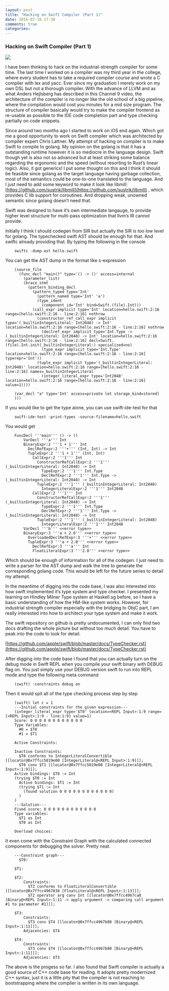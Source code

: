 ```yaml
---
layout: post
title: "Hacking on Swift Compiler (Part 1)"
date: 2016-07-10 17:30
comments: true
categories: 
---
```

### Hacking on Swift Compiler (Part 1)

![](https://cdn-images-1.medium.com/max/2400/1*5g0SQGJmRTvim0PRhnmvXg.jpeg)

I have been thinking to hack on the industrial-strength compiler for some time.
The last time I worked on a compiler was my third year in the college, where
every student has to take a required compiler course and wrote a C compiler with
lex and yacc. Ever since my graduation I merely work on my own DSL but not a
thorough compiler. With the advance of LLVM and as what Anders Hejlsberg has
described in this Channel 9 video, the architecture of the compiler is no longer
like the old school of a big pipeline, where the compilation would cost you
minutes for a mid size program. The structure of compiler basically would try to
make the compiler frontend as re-usable as possible to the IDE code completion
part and type checking partially on code snippets.

Since around two months ago I started to work on iOS end again. Which got me a
good opportunity to work on Swift compiler which was architected by compiler
expert Chris Lattner. My attempt of hacking on compiler is to make Swift to
compile to golang. My opinion on the golang is that it has a outstanding runtime
however it is so mediocre in the language design. Swift though yet is also not
so advanced but at least striking some balance regarding the ergonomic and the
speed (without resorting to Rust’s linear logic). Also, it got generics! I put
some thought on this and I think it should be feasible since golang as the
target language having garbage collection, most of the semantics could be
one-to-one translated to the language. And I just need to add some keyword to
make it look like libmill:
[https://github.com/sustrik/libmill](https://github.com/sustrik/libmill) , which
provides C lib support for coroutines. And dropping weak, unowned semantic since
golang doesn’t need that.

Swift was designed to have it’s own intermediate langauge, to provide higher
level structure for multi-pass optimization that llvm’s IR cannot provide.

Initially I think I should codegen from SIR but actually the SIR is too low
level for golang. The typechecked swift AST should be enough for that. And
swiftc already providing that. By typing the following in the console

```
    swiftc -dump-ast hello.swift
```

You can get the AST dump in the format like s-expression

```
    (source_file
      (func_decl "main()" type='() -> ()' access=internal
        (parameter_list)
        (brace_stmt
          (pattern_binding_decl
            (pattern_typed type='Int'
              (pattern_named type='Int' 'a')
              (type_ident
                (component id='Int' bind=Swift.(file).Int)))
            (call_expr implicit type='Int' location=hello.swift:2:16 range=[hello.swift:2:16 - line:2:16] nothrow
              (constructor_ref_call_expr implicit type='(_builtinIntegerLiteral: Int2048) -> Int' location=hello.swift:2:16 range=[hello.swift:2:16 - line:2:16] nothrow
                (declref_expr implicit type='Int.Type -> (_builtinIntegerLiteral: Int2048) -> Int' location=hello.swift:2:16 range=[hello.swift:2:16 - line:2:16] decl=Swift.(file).Int.init(_builtinIntegerLiteral:) specialized=no)
                (type_expr implicit type='Int.Type' location=hello.swift:2:16 range=[hello.swift:2:16 - line:2:16] typerepr='Int'))
              (tuple_expr implicit type='(_builtinIntegerLiteral: Int2048)' location=hello.swift:2:16 range=[hello.swift:2:16 - line:2:16] names=_builtinIntegerLiteral
                (integer_literal_expr type='Int2048' location=hello.swift:2:16 range=[hello.swift:2:16 - line:2:16] value=1))))

    (var_decl "a" type='Int' access=private let storage_kind=stored)
    )))
```

If you would like to get the type alone, you can use swift-ide-test for that

```
    swift-ide-test -print-types -source-filename=hello.swift
```

You would get

```
    FuncDecl '''main''' () -> ()
        VarDecl '''a''' Int
        BinaryExpr:2 '''1 + 1''' Int
          DeclRefExpr:2 '''+''' (Int, Int) -> Int
          TupleExpr:2 '''1 + 1''' (Int, Int)
            CallExpr:2 '''1''' Int
              ConstructorRefCallExpr:2 '''1''' (_builtinIntegerLiteral: Int2048) -> Int
                TypeExpr:2 '''1''' Int.Type
                DeclRefExpr:2 '''1''' Int.Type -> (_builtinIntegerLiteral: Int2048) -> Int
              TupleExpr:2 '''1''' (_builtinIntegerLiteral: Int2048)
                IntegerLiteralExpr:2 '''1''' Int2048
            CallExpr:2 '''1''' Int
              ConstructorRefCallExpr:2 '''1''' (_builtinIntegerLiteral: Int2048) -> Int
                TypeExpr:2 '''1''' Int.Type
                DeclRefExpr:2 '''1''' Int.Type -> (_builtinIntegerLiteral: Int2048) -> Int
              TupleExpr:2 '''1''' (_builtinIntegerLiteral: Int2048)
                IntegerLiteralExpr:2 '''1''' Int2048
        VarDecl '''b''' <<error type>>
        BinaryExpr:3 '''a + 2.0''' <<error type>>
          OverloadedDeclRefExpr:3 '''+''' <<error type>>
          TupleExpr:3 '''a + 2.0''' <<error type>>
            DeclRefExpr:3 '''a''' Int
            FloatLiteralExpr:3 '''2.0''' <<error type>>
```

Which should be enough of information for all of the codegen. I just need to
write a parser for the AST dump and walk the tree to generate the corresponding
golang code. This would be left for the future series to detail my attempt.

In the meantime of digging into the code base, I was also interested into how
swift implemented it’s type system and type checker. I presented my learning on
Hindley Milner Type system at Haskell.sg before, so I have a basic understanding
of how the HM-like system works. However, for industrial strength compiler
especially with the bridging to ObjC part, I am really interested into how to
architect your type system and make it work.

The swift repository on github is pretty undocumented, I can only find two docs
drafting the whole picture but without too much detail. You have to peak into
the code to look for detail.

[https://github.com/apple/swift/blob/master/docs/TypeChecker.rst](https://github.com/apple/swift/blob/master/docs/TypeChecker.rst)

After digging into the code base I found that you can actually turn on the debug
mode in Swift REPL when you compile your swift binary with DEBUG flag on. You
just simply use your DEBUG version swift to run into REPL mode and type the
following meta command

```
    (swift) :constraints debug on
```

Then it would spit all of the type checking process step by step

```
    (swift) let c = 1
    ---Initial constraints for the given expression---
    (integer_literal_expr type='$T0' location=<REPL Input>:1:9 range=[<REPL Input>:1:9 - line:1:9] value=1)
    Score: 0 0 0 0 0 0 0 0 0 0 0 0
    Type Variables:
      #0 = $T0
      #1 = $T1

    Active Constraints:

    Inactive Constraints:
      $T0 conforms to IntegerLiteralConvertible [[locator@0x7ffcc5819e00 [IntegerLiteral@<REPL Input>:1:9]]];
      $T0 conv $T1 [[locator@0x7ffcc5819e00 [IntegerLiteral@<REPL Input>:1:9]]];
    Active bindings: $T0 := Int
    (trying $T0 := Int
      Active bindings: $T1 := Int
      (trying $T1 := Int
        (found solution 0 0 0 0 0 0 0 0 0 0 0 0)
      )
    )
    ---Solution---
    Fixed score: 0 0 0 0 0 0 0 0 0 0 0 0
    Type variables:
      $T1 as Int
      $T0 as Int

    Overload choices:
```

It even come with the Constraint Graph with the calculated connected components
for debugging the solver. Pretty neat.

```
    ---Constraint graph---
      $T0:

    $T1:

    $T2:
        Constraints:
          $T2 conforms to FloatLiteralConvertible [[locator@0x7ffcc4967838 [FloatLiteral@<REPL Input>:1:13]]];
          $T2 operator arg conv Int [[locator@0x7ffcc4967ca8 [Binary@<REPL Input>:1:11 -> apply argument -> comparing call argument #1 to parameter #1]]];

    $T3:
        Constraints:
          $T3 conv $T4 [[locator@0x7ffcc4967b80 [Binary@<REPL Input>:1:11]]];
        Adjacencies: $T4

    $T4:
        Constraints:
          $T3 conv $T4 [[locator@0x7ffcc4967b80 [Binary@<REPL Input>:1:11]]];
        Adjacencies: $T3
```

The above is the progess so far. I also found that Swift compiler is actually a
good source of C++ code base for reading. It adopts pretty modernized C++
syntax, just it is a little pity that the compiler is not reaching to
bootstrapping where the compiler is written in its own language.


